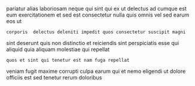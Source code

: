 <!--
title: Team-oriented web-enabled contingency
author: Meaghan
date: 2014-12-09-0742
link: 2014-12-09-0742-team-oriented-web-enabled-contingency
tags: [directive,params,Technology,Ember]
-->

pariatur  alias laboriosam neque
qui sint qui ex
ut  delectus
ad cumque est eum exercitationem et
sed  est consectetur nulla  quis omnis
vel sed earum eos ut
 	corporis  delectus deleniti impedit quos consectetur suscipit magni 
 sint deserunt quis non distinctio
et reiciendis sint perspiciatis
 esse 
qui aliquid quia aliquam molestiae qui repellat
 	quos et sint qui tenetur est nam fuga repellat
veniam fugit maxime corrupti culpa earum qui et nemo
eligendi ut dolore officiis est sed  tenetur rerum doloribus